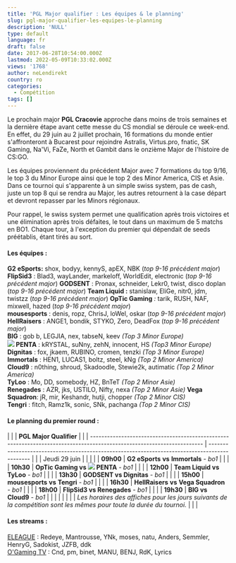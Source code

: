 ```yaml
---
title: 'PGL Major qualifier : Les équipes & le planning'
slug: pgl-major-qualifier-les-equipes-le-planning
description: 'NULL'
type: default
language: fr
draft: false
date: 2017-06-28T10:54:00.000Z
lastmod: 2022-05-09T10:33:02.000Z
views: '1768'
author: neLendirekt
country: ro
categories:
  - Compétition
tags: []
---
```

Le prochain major **PGL Cracovie** approche dans moins de trois semaines et la dernière étape avant cette messe du CS mondial se déroule ce week-end. En effet, du 29 juin au 2 juillet prochain, 16 formations du monde entier s'affronteront à Bucarest pour rejoindre Astralis, Virtus.pro, fnatic, SK Gaming, Na'Vi, FaZe, North et Gambit dans le onzième Major de l'histoire de CS:GO.

Les équipes proviennent du précédent Major avec 7 formations du top 9/16, le top 3 du Minor Europe ainsi que le top 2 des Minor America, CIS et Asie. Dans ce tournoi qui s'apparente à un simple swiss system, pas de cash, juste un top 8 qui se rendra au Major, les autres retournent à la case départ et devront repasser par les Minors régionaux.

Pour rappel, le swiss system permet une qualification après trois victoires et une élimination après trois défaites, le tout dans un maximum de 5 matchs en BO1\. Chaque tour, à l'exception du premier qui dépendait de seeds préétablis, étant tirés au sort.

#### **Les équipes :**

**G2 eSports:** shox, bodyy, kennyS, apEX, NBK (_top 9-16 précédent major_)  
**FlipSid3** : Blad3, wayLander, markeloff, WorldEdit, electronic (_top 9-16 précédent major_) **GODSENT** : Pronax, schneider, Lekr0, twist, disco doplan (_top 9-16 précédent major_) **Team Liquid :** stanislaw, EliGe, nitr0, jdm, twistzz (_top 9-16 précédent major_) **OpTic Gaming** _:_ tarik, RUSH, NAF, mixwell, hazed (_top 9-16 précédent major_)   
**mousesports** : denis, ropz, ChrisJ, loWel, oskar (_top 9-16 précédent major_)  
**HellRaisers** : ANGE1, bondik, STYKO, Zero, DeadFox (_top 9-16 précédent major_)  
**BIG** : gob b, LEGJIA, nex, tabseN, keev _(Top 3 Minor Europe)_  
**![](/storage/countries/flag/europe_flag_580d21b984714.gif) PENTA** : kRYSTAL, suNny, zehN, innocent, HS _(Top3 Minor Europe)_  
**Dignitas** : fox, jkaem, RUBINO, cromen, tenzki _(Top 3 Minor Europe)_  
**Immortals** : HEN1, LUCAS1, boltz, steel, kNg _(Top 2 Minor America)_  
**Cloud9** : n0thing, shroud, Skadoodle, Stewie2k, autimatic _(Top 2 Minor America)_  
**TyLoo** : Mo, DD, somebody, HZ, BnTeT _(Top 2 Minor Asie)_  
**Renegades** : AZR, jks, USTILO, Nifty, nexa _(Top 2 Minor Asie)_ 
**Vega Squadron**: jR, mir, Keshandr, hutji, chopper _(Top 2 Minor CIS)_  
**Tengri** : fitch, Ramz1k, sonic, SNk, pachanga _(Top 2 Minor CIS)_

#### Le planning du premier round :

| |                                                                                                                      | **PGL Major Qualifier**                                                                       |  |
| ---------------------------------------------------------------------------------------------------------------------- | --------------------------------------------------------------------------------------------- |  |
| Jeudi 29 juin                                                                                                          |                                                                                               |  |
| |  **09h00**                                                                                                           | **G2 eSports** **vs** **Immortals** _\- bo1_                                                  |  |
| |  **10h30**                                                                                                           | **OpTic Gaming vs ![](/storage/countries/flag/europe_flag_580d21b984714.gif) PENTA** _\- bo1_ |  |
| |  **12h00**                                                                                                           | **Team Liquid vs TyLoo** _\- bo1_                                                             |  |
| |  **13h30**                                                                                                           | **GODSENT vs Dignitas** _\- bo1_                                                              |  |
| |  **15h00**                                                                                                           | **mousesports** **vs** **Tengri** _\- bo1_                                                    |  |
| |  **16h30**                                                                                                           | **HellRaisers** **vs** **Vega Squadron** _\- bo1_                                             |  |
| |  **18h00**                                                                                                           | **FlipSid3 vs Renegades** _\- bo1_                                                            |  |
| |  **19h30**                                                                                                           | **BIG vs Cloud9** _\- bo1_                                                                    |  |
| |                                                                                                                      |                                                                                               |  |
| _Les horaires des affiches pour les jours suivants de la compétition_ _sont les mêmes pour toute la durée du tournoi._ |                                                                                               |  |

#### **Les streams :**

[ELEAGUE](https://www.twitch.tv/eleaguetv) : Redeye, Mantrousse, YNk, moses, natu, Anders, Semmler, HenryG, Sadokist, JZFB, ddk  
[O'Gaming TV](https://www.twitch.tv/ogamingcs) : Cnd, pm, binet, MANU, BENJ, RdK, Lyrics

